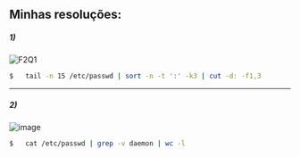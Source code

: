 ## Minhas resoluções:

##### 1)

![F2Q1](https://user-images.githubusercontent.com/83923976/186946343-3bcc0478-0a24-497c-9f60-ce8d1dc611d6.png)

```bash
$   tail -n 15 /etc/passwd | sort -n -t ':' -k3 | cut -d: -f1,3
```
_________________________________________________________________________________________________________________________________________________________________________

##### 2)

![image](https://user-images.githubusercontent.com/83923976/186946492-899eb2b4-d7d1-4404-8cde-3384efca2dab.png)

```bash
$   cat /etc/passwd | grep -v daemon | wc -l
```
